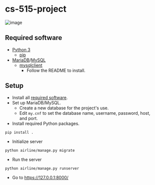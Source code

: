 # cs-515-project

![image](https://github.com/jansenmtan/cs-515-project/assets/36340429/e77bed47-278f-44be-8bda-014843662d8d)


## Required software
- [Python 3](https://www.python.org/)
  - [pip](https://pip.pypa.io/en/stable/installation/)
- [MariaDB](https://mariadb.org/)/[MySQL](https://www.mysql.com/)
  - [mysqlclient](https://github.com/PyMySQL/mysqlclient)
    - Follow the README to install.

## Setup
- Install all [required software](#required-software).
- Set up MariaDB/MySQL.
  - Create a new database for the project's use.
  - Edit `my.cnf` to set the database name, username, password, host, and port.
- Install required Python packages. 
```
pip install .
```
- Initialize server 
```
python airline/manage.py migrate
```
- Run the server 
```
python airline/manage.py runserver
```
- Go to https://127.0.0.1:8000/

